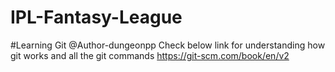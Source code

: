 # IPL-Fantasy-League

#Learning Git @Author-dungeonpp
Check below link for understanding how git works and all the git commands 
https://git-scm.com/book/en/v2
